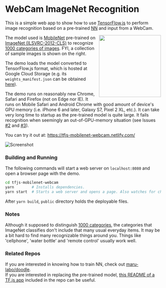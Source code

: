 
# WebCam ImageNet Recognition

This is a simple web app to show how to use
[TensorFlow.js](https://js.tensorflow.org/) to perform image recognition
based on a pre-trained
[NN](https://en.wikipedia.org/wiki/Artificial_neural_network)
and input from a WebCam.

[<img src="https://i.imgur.com/KsjP6on.jpg" width="200" align="right">](https://i.imgur.com/KsjP6on.jpg)

The model used is [MobileNet](https://arxiv.org/abs/1704.04861)
pre-trained on
[ImageNet (ILSVRC-2012-CLS)](http://www.image-net.org/challenges/LSVRC/2012/)
to recognize [1000 categories of images](src/imagenet_classes.js).
FYI, a collection of sample images is shown on the right.

The demo loads the model converted to TensorFlow.js format,
which is hosted at Google Cloud Storage
(e.g. its `weights_manifest.json` can be obtained
[here](https://storage.googleapis.com/tfjs-models/savedmodel/mobilenet_v1_1.0_224/weights_manifest.json)).

The demo runs on reasonably new Chrome, Safari and Firefox (not on Edge nor IE).
It runs on Mobile Safari and Android Chrome with good amount of device's
GPU memory (i.e. iPhone 6 and later, Galaxy S7, Pixel 2 XL, etc.).
It can take very long time to startup as the pre-trained model is quite large.
It fails recognition when seemingly an out-of-GPU-memory situation
(see Issues [#2](https://github.com/maru-labo/tfjs-mobilenet-webcam/issues/2)
and [#3](https://github.com/maru-labo/tfjs-mobilenet-webcam/issues/3)).

You can try it out at: https://tfjs-mobilenet-webcam.netlify.com/

![Screenshot](https://i.imgur.com/bAglYvd.png)

### Building and Running

The following commands will start a web server on `localhost:8080`
and open a browser page with the demo.

```bash
cd tfjs-mobilenet-webcam
yarn        # Installs dependencies.
yarn start  # Starts a web server and opens a page. Also watches for changes.
```

After `yarn build`, `public` directory holds the deployable files.

### Notes

Although it supposed to distinguish [1000 categories](src/imagenet_classes.js),
the categories that ImageNet classifies don't include that many
usual everyday items.
It may be a bit hard to find many recognizable things around you.
Things like 'cellphone', 'water bottle' and 'remote control' usually work well.

### Related Repos

If you are interested in knowing how to train NN, check out
[maru-labo/doodle](https://github.com/maru-labo/doodle).<br/>
If you are interested in replacing the pre-trained model,
[this README of a TF.js app](https://github.com/maru-labo/doodle/tree/master/examples/tensorflow_js_simple)
included in the repo can be useful.
